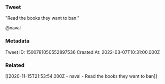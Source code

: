 ### Tweet
"Read the books they want to ban."

@naval

### Metadata
Tweet ID: 1500781050552897536
Created At: 2022-03-07T10:31:00.000Z

### Related
[[2020-11-15T21:53:54.000Z - naval - Read the books they want to ban]]

